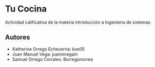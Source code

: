 # Tu Cocina
Actividad calificativa de la materia introducción a Ingenieria de sistemas

## Autores
- Katherine Orrego Echeverria: koe05
- Juan Manuel Vega: juanmvegam
- Samuel Orrego Corrales: Borregonorrea

